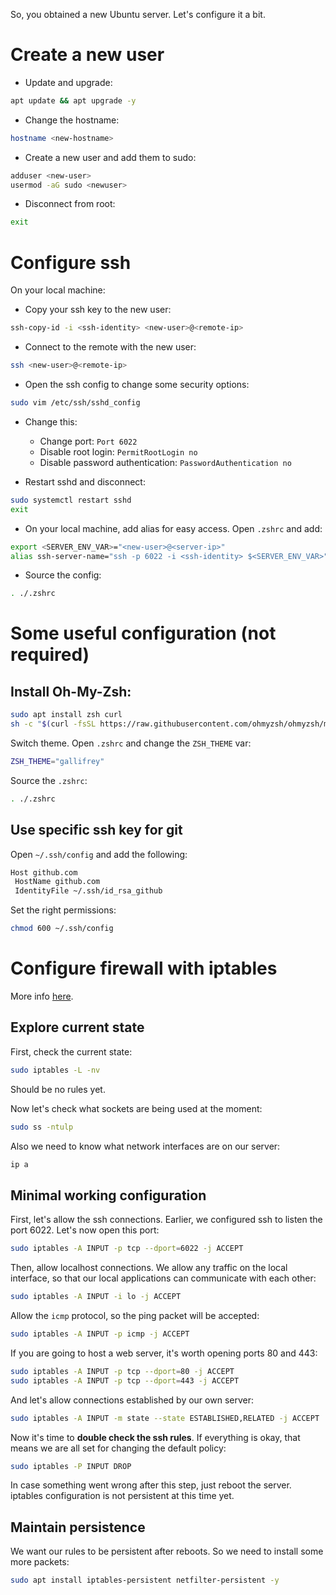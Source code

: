 So, you obtained a new Ubuntu server. Let's configure it a bit.
# Create a new user

- Update and upgrade:

```bash
apt update && apt upgrade -y
```

- Change the hostname: 

```bash
hostname <new-hostname>
```

- Create a new user and add them to sudo:

```bash
adduser <new-user>
usermod -aG sudo <newuser>
```

- Disconnect from root:

```bash
exit
```


# Configure ssh

On your local machine:

- Copy your ssh key to the new user:

```bash
ssh-copy-id -i <ssh-identity> <new-user>@<remote-ip>
```

- Connect to the remote with the new user:

```bash
ssh <new-user>@<remote-ip>
```

- Open the ssh config to change some security options:

```bash
sudo vim /etc/ssh/sshd_config
```

- Change this:
	- Change port: `Port 6022`
	- Disable root login: `PermitRootLogin no`
	- Disable password authentication: `PasswordAuthentication no`

- Restart sshd and disconnect:

```bash
sudo systemctl restart sshd
exit
```

- On your local machine, add alias for easy access. Open `.zshrc` and add:

```bash
export <SERVER_ENV_VAR>="<new-user>@<server-ip>"
alias ssh-server-name="ssh -p 6022 -i <ssh-identity> $<SERVER_ENV_VAR>"
```

- Source the config:

```bash
. ./.zshrc
```

# Some useful configuration (not required)

## Install Oh-My-Zsh:

```bash
sudo apt install zsh curl
sh -c "$(curl -fsSL https://raw.githubusercontent.com/ohmyzsh/ohmyzsh/master/tools/install.sh)"
```

Switch theme. Open `.zshrc` and change the `ZSH_THEME` var:

```bash
ZSH_THEME="gallifrey"
```

Source the `.zshrc`:

```bash
. ./.zshrc
```

## Use specific ssh key for git

Open `~/.ssh/config` and add the following:

```bash
Host github.com
 HostName github.com
 IdentityFile ~/.ssh/id_rsa_github
```

Set the right permissions:

```bash
chmod 600 ~/.ssh/config
```

# Configure firewall with iptables

More info [here](https://youtu.be/Q0EC8kJlB64).

## Explore current state

First, check the current state:

```bash
sudo iptables -L -nv
```

Should be no rules yet. 

Now let's check what sockets are being used at the moment:

```bash
sudo ss -ntulp
```

Also we need to know what network interfaces are on our server:

```bash
ip a
```

## Minimal working configuration

First, let's allow the ssh connections. Earlier, we configured ssh to listen the port 6022. Let's now open this port:

```bash
sudo iptables -A INPUT -p tcp --dport=6022 -j ACCEPT
```

Then, allow localhost connections. We allow any traffic on the local interface, so that our local applications can communicate with each other:

```bash
sudo iptables -A INPUT -i lo -j ACCEPT
```

Allow the `icmp` protocol, so the ping packet will be accepted:

```bash
sudo iptables -A INPUT -p icmp -j ACCEPT
```

If you are going to host a web server, it's worth opening ports 80 and 443:

```bash
sudo iptables -A INPUT -p tcp --dport=80 -j ACCEPT
sudo iptables -A INPUT -p tcp --dport=443 -j ACCEPT
```

And let's allow connections established by our own server:

```bash
sudo iptables -A INPUT -m state --state ESTABLISHED,RELATED -j ACCEPT
```

Now it's time to **double check the ssh rules**. If everything is okay, that means we are all set for changing the default policy:

```bash
sudo iptables -P INPUT DROP
```

In case something went wrong after this step, just reboot the server. iptables configuration is not persistent at this time yet.

## Maintain persistence

We want our rules to be persistent after reboots. So we need to install some more packets:

```bash
sudo apt install iptables-persistent netfilter-persistent -y
```

